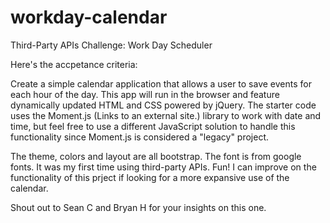 # workday-calendar
Third-Party APIs Challenge: Work Day Scheduler

Here's the accpetance criteria:

Create a simple calendar application that allows a user to save events for each hour of the day. 
This app will run in the browser and feature dynamically updated HTML and CSS powered by jQuery.
The starter code uses the Moment.js (Links to an external site.) library to work with date and time, 
but feel free to use a different JavaScript solution to handle this functionality since Moment.js is considered a "legacy" project. 

The theme, colors and layout are all bootstrap. The font is from google fonts. It was my first time using third-party APIs. Fun!
I can improve on the functionality of this prject if looking for a more expansive use of the calendar. 

Shout out to Sean C and Bryan H for your insights on this one. 
